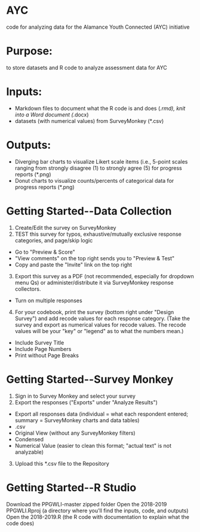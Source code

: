 # AYC
code for analyzing data for the Alamance Youth Connected (AYC) initiative

# Purpose:
to store datasets and R code to analyze assessment data for AYC

# Inputs:
  + Markdown files to document what the R code is and does (*.rmd), knit into a Word document (*.docx)
  + datasets (with numerical values) from SurveyMonkey (*.csv)

# Outputs:
  + Diverging bar charts to visualize Likert scale items (i.e., 5-point scales ranging from strongly disagree (1) to strongly agree (5) for progress reports (*.png)
  + Donut charts to visualize counts/percents of categorical data for progress reports (*.png)

# Getting Started--Data Collection

1. Create/Edit the survey on SurveyMonkey
2. TEST this survey for typos, exhaustive/mutually exclusive response categories, and page/skip logic
  + Go to "Preview & Score"
  + "View comments" on the top right sends you to "Preview & Test"
  + Copy and paste the "Invite" link on the top right
3. Export this survey as a PDF (not recommended, especially for dropdown menu Qs) or administer/distribute it via SurveyMonkey response collectors.
  + Turn on multiple responses
4. For your codebook, print the survey (bottom right under "Design Survey") and add recode values for each response category. 
(Take the survey and export as numerical values for recode values. The recode values will be your "key" or "legend" as to what the numbers mean.)
  + Include Survey Title
  + Include Page Numbers
  + Print without Page Breaks

# Getting Started--Survey Monkey

1. Sign in to Survey Monkey and select your survey
2. Export the responses ("Exports" under "Analyze Results")
  + Export all responses data (individual = what each respondent entered; summary = SurveyMonkey charts and data tables)
  + .csv
  + Original View (without any SurveyMonkey filters)
  + Condensed
  + Numerical Value (easier to clean this format; "actual text" is not analyzable)
3. Upload this *.csv file to the Repository

# Getting Started--R Studio

Download the PPGWLI-master zipped folder
Open the 2018-2019 PPGWLI.Rproj (a directory where you'll find the inputs, code, and outputs)
Open the 2018-2019.R (the R code with documentation to explain what the code does)
